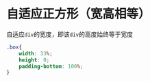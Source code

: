 # 自适应正方形（宽高相等）

自适应`div`的宽度，即该`div`的高度始终等于宽度

```css
.box{
    width: 33%;
    height: 0;
    padding-bottom: 100%;
}
```